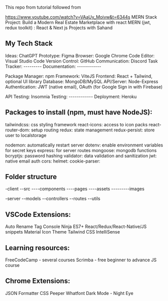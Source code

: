 This repo from tutorial followed from

https://www.youtube.com/watch?v=VAaUy_Moivw&t=6344s
MERN Stack Project: Build a Modern Real Estate Marketplace with react MERN (jwt, redux toolkit)
: React & Next js Projects with Sahand


## My Tech Stack

Ideas: ChatGPT
Prototype: Figma
Browser: Google Chrome
Code Editor: Visual Studio Code
Version Control: GitHub
Communication: Discord
Task Tracker: ---------
Documentation: ------------

Package Manager: npm
Framework: ViteJS
Frontend: React + Tailwind, optional UI library
Database: MongoDB/MySQL
API/Server: Node-Express
Authentication: JWT (native email), OAuth (for Google Sign in with Firebase)

API Testing: Insomnia
Testing: ------------
Deployment: Heroku

## Packages to install (npm, must have NodeJS): 

tailwindcss: css styling framework
react-icons: access to icon packs
react-router-dom: setup routing
redux: state management
redux-persist: store user to localstorage


nodemon: automatically restart server
dotenv: enable environment variables for secret keys
express: for server routes
mongoose: mongodb functions
bcryptjs: password hashing
validator: data validation and sanitization
jwt: native email auth
cors:
helmet:
cookie-parser: 



## Folder structure

-client
--src
----components
----pages
----assets
---------images

-server
--models
--controllers
--routes
--utils


## VSCode Extensions:
Auto Rename Tag
Console Ninja
ES7+ React/Redux/React-Native/JS snippets
Material Icon Theme
Tailwind CSS IntelliSense


## Learning resources:
FreeCodeCamp - several courses
Scrimba - free beginner to advance JS course


## Chrome Extensions:
JSON Formatter
CSS Peeper
Whatfont
Dark Mode - Night Eye

